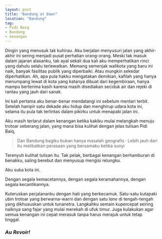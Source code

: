 ```yaml
---
layout: post
title: "Bandung at Dawn"
location: "Bandung"
tag:
- Pidi Baiq
- Bandung
- kenangan 
---
```


Dingin yang menusuk tak kuhirau. Aku berjalan menyusuri jalan yang akhir-akhir ini sering menjadi pusat perhatian orang-orang. Meski tak masuk dalam jajaran alasanku, tak ayal sekali dua kali aku memperhatikan rinci yang dahulu selalu terlewatkan. Memang semenjak walikota yang baru ini naik, banyak fasilitas publik yang diperbaiki. Atau mungkin sekedar diperhatikan. Ah, apa pula hakku mengatakan demikian, kafilah yang hanya menumpang lewat di kota yang katanya dibuat dari kegembiraan, hanya mampu berterima kasih karena masih disediakan seciduk air dan rejeki di rantau yang jauh dari sanak.

Ini kali pertama aku benar-benar mendatangi ini sebelum mentari terbit. Setelah hampir satu dekade aku hidup dan menghirup udara kota ini, selama itu pula tak terlintas dalam pikirku untuk menapaki jalan ini.

Aku masih terlarut dalam kenangan ketika kakiku mulai melangkah menuju trotoar seberang jalan, yang mana bisa kulihat dengan jelas tulisan Pidi Baiq, 

> Dan Bandung bagiku bukan hanya masalah geografis · 
> Lebih jauh dari itu melibatkan perasaan yang bersamaku ketika sunyi 

Terenyuh kulihat tulisan itu. Tak pelak, berbagai kenangan berhamburan di benakku, saling berebut dan menyusup mengisi relungku. 

Aku suka kota ini. 

Dengan segala kemacetannya, dengan segala keramahannya, dengan segala kecantikannya. 

Kuteruskan perjalananku dengan hati yang berkecamuk. Satu-satu kutapaki ubin trotoar yang berwarna-warni dan dengan satu _lane_  di tengah-tengah yang dikhususkan untuk tunanetra. 
Langkahku semain kupercepat seiring naiknya sang fajar yang mulai merekah di ufuk timur.  Juga kulakukan agar semua kenangan ini cepat merasuk tanpa harus merajuk untuk tetap tinggal. 

### _Au Revoir!_
